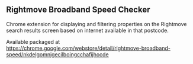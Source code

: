 ## Rightmove Broadband Speed Checker

Chrome extension for displaying and filtering properties on the Rightmove search results screen based on internet
available in that postcode.

Available packaged at https://chrome.google.com/webstore/detail/rightmove-broadband-speed/nkdelgomnjgecilboingcchafijhocde